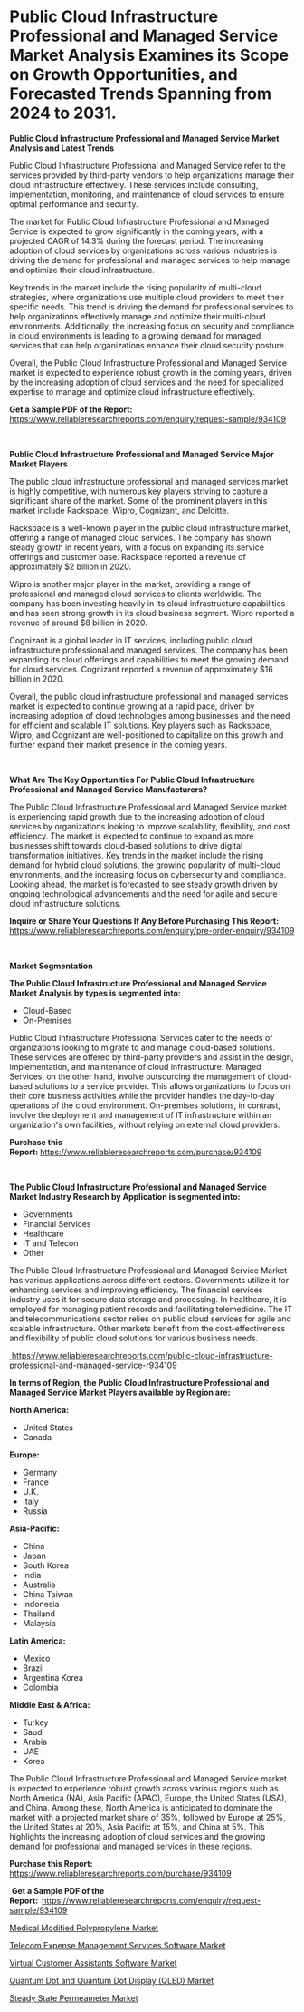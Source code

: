 <p><h1>Public Cloud Infrastructure Professional and Managed Service Market Analysis Examines its Scope on Growth Opportunities, and Forecasted Trends Spanning from 2024 to 2031.</h1></p><p><strong>Public Cloud Infrastructure Professional and Managed Service Market Analysis and Latest Trends</strong></p>
<p><p>Public Cloud Infrastructure Professional and Managed Service refer to the services provided by third-party vendors to help organizations manage their cloud infrastructure effectively. These services include consulting, implementation, monitoring, and maintenance of cloud services to ensure optimal performance and security.</p><p>The market for Public Cloud Infrastructure Professional and Managed Service is expected to grow significantly in the coming years, with a projected CAGR of 14.3% during the forecast period. The increasing adoption of cloud services by organizations across various industries is driving the demand for professional and managed services to help manage and optimize their cloud infrastructure.</p><p>Key trends in the market include the rising popularity of multi-cloud strategies, where organizations use multiple cloud providers to meet their specific needs. This trend is driving the demand for professional services to help organizations effectively manage and optimize their multi-cloud environments. Additionally, the increasing focus on security and compliance in cloud environments is leading to a growing demand for managed services that can help organizations enhance their cloud security posture.</p><p>Overall, the Public Cloud Infrastructure Professional and Managed Service market is expected to experience robust growth in the coming years, driven by the increasing adoption of cloud services and the need for specialized expertise to manage and optimize cloud infrastructure effectively.</p></p>
<p><strong>Get a Sample PDF of the Report:&nbsp;</strong> <a href="https://www.reliableresearchreports.com/enquiry/request-sample/934109">https://www.reliableresearchreports.com/enquiry/request-sample/934109</a></p>
<p>&nbsp;</p>
<p><strong>Public Cloud Infrastructure Professional and Managed Service Major Market Players</strong></p>
<p><p>The public cloud infrastructure professional and managed services market is highly competitive, with numerous key players striving to capture a significant share of the market. Some of the prominent players in this market include Rackspace, Wipro, Cognizant, and Deloitte.</p><p>Rackspace is a well-known player in the public cloud infrastructure market, offering a range of managed cloud services. The company has shown steady growth in recent years, with a focus on expanding its service offerings and customer base. Rackspace reported a revenue of approximately $2 billion in 2020.</p><p>Wipro is another major player in the market, providing a range of professional and managed cloud services to clients worldwide. The company has been investing heavily in its cloud infrastructure capabilities and has seen strong growth in its cloud business segment. Wipro reported a revenue of around $8 billion in 2020.</p><p>Cognizant is a global leader in IT services, including public cloud infrastructure professional and managed services. The company has been expanding its cloud offerings and capabilities to meet the growing demand for cloud services. Cognizant reported a revenue of approximately $16 billion in 2020.</p><p>Overall, the public cloud infrastructure professional and managed services market is expected to continue growing at a rapid pace, driven by increasing adoption of cloud technologies among businesses and the need for efficient and scalable IT solutions. Key players such as Rackspace, Wipro, and Cognizant are well-positioned to capitalize on this growth and further expand their market presence in the coming years.</p></p>
<p>&nbsp;</p>
<p><strong>What Are The Key Opportunities For Public Cloud Infrastructure Professional and Managed Service Manufacturers?</strong></p>
<p><p>The Public Cloud Infrastructure Professional and Managed Service market is experiencing rapid growth due to the increasing adoption of cloud services by organizations looking to improve scalability, flexibility, and cost efficiency. The market is expected to continue to expand as more businesses shift towards cloud-based solutions to drive digital transformation initiatives. Key trends in the market include the rising demand for hybrid cloud solutions, the growing popularity of multi-cloud environments, and the increasing focus on cybersecurity and compliance. Looking ahead, the market is forecasted to see steady growth driven by ongoing technological advancements and the need for agile and secure cloud infrastructure solutions.</p></p>
<p><strong>Inquire or Share Your Questions If Any Before Purchasing This Report:</strong> <a href="https://www.reliableresearchreports.com/enquiry/pre-order-enquiry/934109">https://www.reliableresearchreports.com/enquiry/pre-order-enquiry/934109</a></p>
<p>&nbsp;</p>
<p><strong>Market Segmentation</strong></p>
<p><strong>The Public Cloud Infrastructure Professional and Managed Service Market Analysis by types is segmented into:</strong></p>
<p><ul><li>Cloud-Based</li><li>On-Premises</li></ul></p>
<p><p>Public Cloud Infrastructure Professional Services cater to the needs of organizations looking to migrate to and manage cloud-based solutions. These services are offered by third-party providers and assist in the design, implementation, and maintenance of cloud infrastructure. Managed Services, on the other hand, involve outsourcing the management of cloud-based solutions to a service provider. This allows organizations to focus on their core business activities while the provider handles the day-to-day operations of the cloud environment. On-premises solutions, in contrast, involve the deployment and management of IT infrastructure within an organization's own facilities, without relying on external cloud providers.</p></p>
<p><strong>Purchase this Report:&nbsp;</strong><a href="https://www.reliableresearchreports.com/purchase/934109">https://www.reliableresearchreports.com/purchase/934109</a></p>
<p>&nbsp;</p>
<p><strong>The Public Cloud Infrastructure Professional and Managed Service Market Industry Research by Application is segmented into:</strong></p>
<p><ul><li>Governments</li><li>Financial Services</li><li>Healthcare</li><li>IT and Telecon</li><li>Other</li></ul></p>
<p><p>The Public Cloud Infrastructure Professional and Managed Service Market has various applications across different sectors. Governments utilize it for enhancing services and improving efficiency. The financial services industry uses it for secure data storage and processing. In healthcare, it is employed for managing patient records and facilitating telemedicine. The IT and telecommunications sector relies on public cloud services for agile and scalable infrastructure. Other markets benefit from the cost-effectiveness and flexibility of public cloud solutions for various business needs.</p></p>
<p><a href="https://www.reliableresearchreports.com/public-cloud-infrastructure-professional-and-managed-service-r934109">&nbsp;https://www.reliableresearchreports.com/public-cloud-infrastructure-professional-and-managed-service-r934109</a></p>
<p><strong>In terms of Region, the Public Cloud Infrastructure Professional and Managed Service Market Players available by Region are:</strong></p>
<p>
    <p> <strong> North America: </strong>
        <ul>
            <li>United States</li>
            <li>Canada</li>
        </ul>
        </p> 
    <p> <strong> Europe: </strong>
        <ul>
            <li>Germany</li>
            <li>France</li>
            <li>U.K.</li>
            <li>Italy</li>
            <li>Russia</li>
        </ul>
        </p> 
    <p> <strong> Asia-Pacific: </strong>
        <ul>
            <li>China</li>
            <li>Japan</li>
            <li>South Korea</li>
            <li>India</li>
            <li>Australia</li>
            <li>China Taiwan</li>
            <li>Indonesia</li>
            <li>Thailand</li>
            <li>Malaysia</li>
        </ul>
        </p> 
    <p> <strong> Latin America: </strong>
        <ul>
            <li>Mexico</li>
            <li>Brazil</li>
            <li>Argentina Korea</li>
            <li>Colombia</li>
        </ul>
        </p> 
    <p> <strong> Middle East & Africa: </strong>
        <ul>
            <li>Turkey</li>
            <li>Saudi</li>
            <li>Arabia</li>
            <li>UAE</li>
            <li>Korea</li>
        </ul>
    </p>
    </p>
<p><p>The Public Cloud Infrastructure Professional and Managed Service market is expected to experience robust growth across various regions such as North America (NA), Asia Pacific (APAC), Europe, the United States (USA), and China. Among these, North America is anticipated to dominate the market with a projected market share of 35%, followed by Europe at 25%, the United States at 20%, Asia Pacific at 15%, and China at 5%. This highlights the increasing adoption of cloud services and the growing demand for professional and managed services in these regions.</p></p>
<p><strong>Purchase this Report: </strong><a href="https://www.reliableresearchreports.com/purchase/934109">https://www.reliableresearchreports.com/purchase/934109</a></p>
<p>&nbsp;<strong>Get a Sample PDF of the Report:&nbsp;&nbsp;</strong><a href="https://www.reliableresearchreports.com/enquiry/request-sample/934109">https://www.reliableresearchreports.com/enquiry/request-sample/934109</a></p>
<p><strong></strong></p>
<p><p><a href="https://issuu.com/reportprime-2/docs/medical-modified-polypropylene-market-size-2030.pp">Medical Modified Polypropylene Market</a></p><p><a href="https://github.com/LibbySpencer2018/Market-Research-Report-List-1/blob/main/telecom-expense-management-services-software-market.md">Telecom Expense Management Services Software Market</a></p><p><a href="https://github.com/ashman753/Market-Research-Report-List-1/blob/main/virtual-customer-assistants-software-market.md">Virtual Customer Assistants Software Market</a></p><p><a href="https://www.linkedin.com/pulse/quantum-dot-display-qled-market-size-cagr-trends-2024-2030-xu0je">Quantum Dot and Quantum Dot Display (QLED) Market</a></p><p><a href="https://www.linkedin.com/pulse/steady-state-permeameter-market-analysis-sze-forecasted-period-ptkxf">Steady State Permeameter Market</a></p></p>